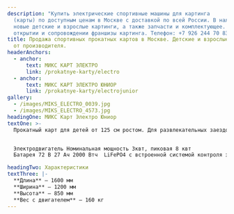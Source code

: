 ```yaml
---
description: "Купить электрические спортивные машины для картинга
  (карты) по доступным ценам в Москве с доставкой по всей России. В наличии
  новые детские и взрослые картинги, а также запчасти и комплектующее. Помощь в
  открытии и сопровождении франшизы картинга. Телефон: +7 926 244 70 83."
title: Продажа спортивных прокатных картов в Москве. Детские и взрослые картинги
  от производителя.
headerAnchors:
  - anchor:
      text: МИКС КАРТ ЭЛЕКТРО
      link: /prokatnye-karty/electro
  - anchor:
      text: МИКС КАРТ ЭЛЕКТРО ЮНИОР
      link: /prokatnye-karty/electrojunior
gallery:
  - /images/MIKS_ELECTRO_0039.jpg
  - /images/MIKS_ELECTRO_4573.jpg
headingOne: МИКС Карт Электро Юниор
textOne: >-
  Прокатный карт для детей от 125 см ростом. Для развлекательных заездов взрослых на крытых и открытых картодромах, для проведения любительских соревнований для детей.  Режим буст, задняя скорость. Возможность дистанционного управления: изменения мощности двигателя, изменения режимов работы. Специальный режим safety, электронное табло для пилота с информацией о заезде


  Электродвигатель Номинальная мощность 3квт, пиковая 8 квт
  Батарея 72 В 27 Ач 2000 Втч  LiFePO4 с встроенной системой контроля заряда/разряда/перегрева, балансировкой и активным охлаждением.  Время езды 40 минут при стандартном режиме мощности.

headingTwo: Характеристики
textThree: |-
  **Длина** – 1600 мм
  **Ширина** – 1200 мм
  **Высота** – 850 мм
  **Вес с двигателем** – 160 кг
---
```

